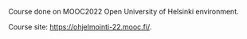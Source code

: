 Course done on MOOC2022 Open University of Helsinki environment.

Course site: https://ohjelmointi-22.mooc.fi/.

